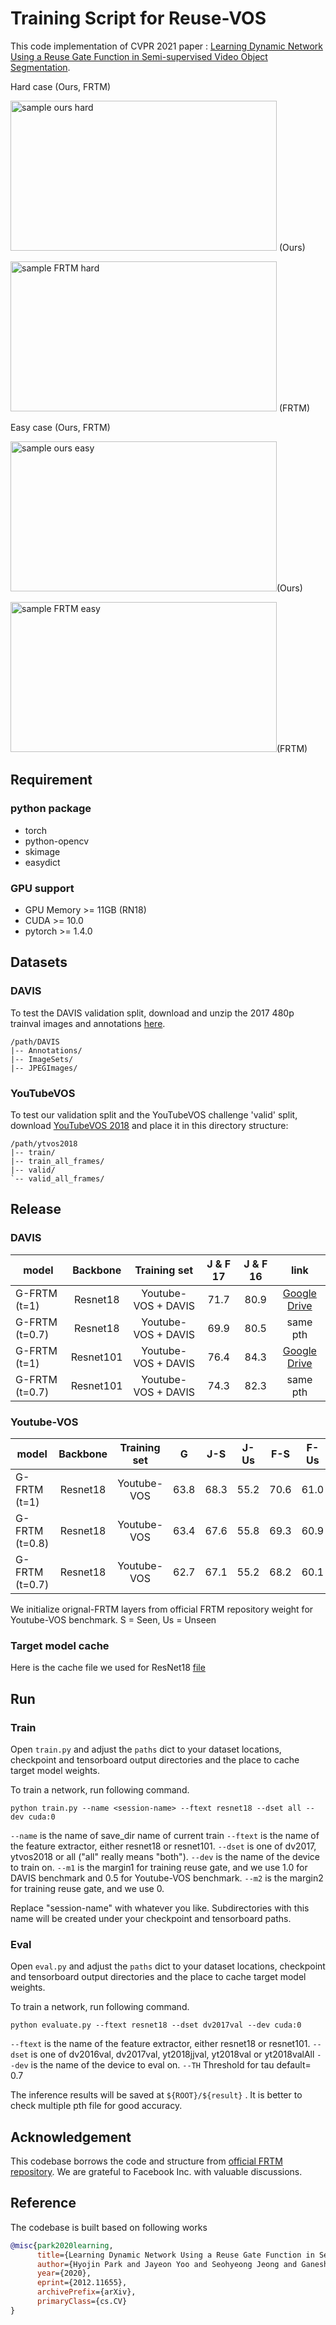 # Training Script for Reuse-VOS

This code implementation of CVPR 2021 paper :  [Learning Dynamic Network Using a Reuse Gate Function in Semi-supervised Video Object Segmentation](https://arxiv.org/abs/2012.11655).

Hard case (Ours, FRTM)

<img src="./sample/Gate_dog.gif" alt="sample ours hard" width="426" height="240"> (Ours)

 <img src="./sample/FRTM_dog.gif" alt="sample FRTM hard" width="426" height="240"> (FRTM)

Easy case (Ours, FRTM)

<img src="./sample/Gate_cow.gif" alt="sample ours easy" width="426" height="240">(Ours)

 <img src="./sample/FRTM_cow.gif" alt="sample FRTM easy" width="426" height="240">(FRTM)

## Requirement
### python package
- torch
- python-opencv
- skimage
- easydict

### GPU support

- GPU Memory >= 11GB (RN18)
- CUDA >= 10.0
- pytorch >= 1.4.0


## Datasets

### DAVIS

To test the DAVIS validation split, download and unzip the 2017 480p trainval images and annotations [here](https://data.vision.ee.ethz.ch/csergi/share/davis/DAVIS-2017-trainval-480p.zip).

```
/path/DAVIS
|-- Annotations/
|-- ImageSets/
|-- JPEGImages/
```

### YouTubeVOS

To test our validation split and the YouTubeVOS challenge 'valid' split, download [YouTubeVOS 2018](https://youtube-vos.org/dataset/)
and place it in this directory structure:

```
/path/ytvos2018
|-- train/
|-- train_all_frames/
|-- valid/
`-- valid_all_frames/
```

## Release

### DAVIS 

| model         |Backbone  |Training set         | J & F 17 | J & F 16| link  |
|---------------|:--------:|:-------------------:|:--------:|:-------:|:-----:|
| G-FRTM (t=1)  | Resnet18 | Youtube-VOS + DAVIS | 71.7 | 80.9 | [Google Drive](https://drive.google.com/file/d/1CedlOkynY9ja4Sd9q7wLO6-fELh_cM1R/view?usp=sharing)| 
| G-FRTM (t=0.7)| Resnet18 | Youtube-VOS + DAVIS | 69.9 | 80.5 | same pth|
| G-FRTM (t=1)  | Resnet101| Youtube-VOS + DAVIS | 76.4 | 84.3 | [Google Drive](https://drive.google.com/file/d/1NBmmntbts_weg9GIxjGl8pFMjGjw89Yv/view?usp=sharing)| 
| G-FRTM (t=0.7)| Resnet101| Youtube-VOS + DAVIS | 74.3 | 82.3 | same pth| 

### Youtube-VOS

| model         |Backbone  |Training set | G    | J-S  | J-Us | F-S  |F-Us  | link |
|---------------|:--------:|:-----------:|:----:|:----:|:----:|:----:|:----:|:----:|
| G-FRTM (t=1)  | Resnet18 | Youtube-VOS | 63.8 | 68.3 | 55.2 | 70.6 | 61.0 | [Google Drive](https://drive.google.com/file/d/1FQLgkIX6Iaj5vKGN20ZfAdk_mE0xwgzR/view?usp=sharing)|
| G-FRTM (t=0.8)| Resnet18 | Youtube-VOS | 63.4 | 67.6 | 55.8 | 69.3 | 60.9 | same pth|
| G-FRTM (t=0.7)| Resnet18 | Youtube-VOS | 62.7 | 67.1 | 55.2 | 68.2 | 60.1 | same pth|

We initialize orignal-FRTM layers from official FRTM repository weight for Youtube-VOS benchmark.
S = Seen, Us = Unseen

### Target model cache
Here is the cache file we used for ResNet18 [file](https://drive.google.com/file/d/177Dm65wAIqoZINRtl-HIyGPJUNG7DUQi/view?usp=sharing)


## Run
### Train

Open `train.py` and adjust the `paths` dict to your dataset locations, checkpoint and tensorboard
output directories and the place to cache target model weights.

To train a network, run following command.

```shell script
python train.py --name <session-name> --ftext resnet18 --dset all --dev cuda:0
```
`--name` is the name of save_dir name of current train
`--ftext` is the name of the feature extractor, either resnet18 or resnet101.
`--dset` is one of dv2017, ytvos2018 or all ("all" really means "both").
`--dev` is the name of the device to train on.
`--m1` is the margin1 for training reuse gate, and we use 1.0 for DAVIS benchmark and 0.5 for Youtube-VOS benchmark.
`--m2` is the margin2 for training reuse gate, and  we use 0. 

Replace "session-name" with whatever you like. Subdirectories with this name
will be created under your checkpoint and tensorboard paths.


### Eval

Open `eval.py` and adjust the `paths` dict to your dataset locations, checkpoint and tensorboard
output directories and the place to cache target model weights.

To train a network, run following command.

```shell script
python evaluate.py --ftext resnet18 --dset dv2017val --dev cuda:0
```
`--ftext` is the name of the feature extractor, either resnet18 or resnet101.
`--dset` is one of dv2016val, dv2017val, yt2018jjval, yt2018val or yt2018valAll
`--dev` is the name of the device to eval on.
`--TH` Threshold for tau default= 0.7

The inference results will be saved at `${ROOT}/${result}` .
It is better to check multiple pth file for good accuracy.

## Acknowledgement
This codebase borrows the code and structure from [official FRTM repository](https://github.com/andr345/frtm-vos).
We are grateful to Facebook Inc. with valuable discussions.
## Reference
The codebase is built based on following works
```Bibtex
@misc{park2020learning,
      title={Learning Dynamic Network Using a Reuse Gate Function in Semi-supervised Video Object Segmentation}, 
      author={Hyojin Park and Jayeon Yoo and Seohyeong Jeong and Ganesh Venkatesh and Nojun Kwak},
      year={2020},
      eprint={2012.11655},
      archivePrefix={arXiv},
      primaryClass={cs.CV}
}

```

